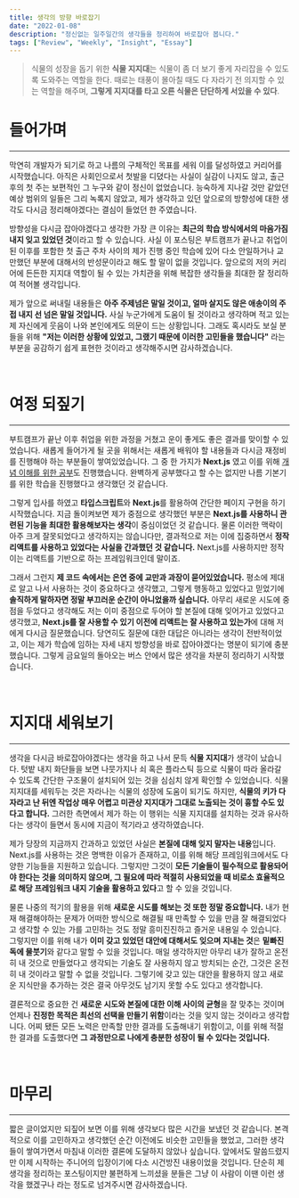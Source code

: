 ```yaml
---
title: 생각의 방향 바로잡기
date: "2022-01-08"
description: "정신없는 일주일간의 생각들을 정리하여 바로잡아 봅니다."
tags: ["Review", "Weekly", "Insight", "Essay"]
---
```


> 식물의 성장을 돕기 위한 **식물 지지대**는 식물이 좀 더 보기 좋게 자리잡을 수 있도록 도와주는 역할을 한다. 때로는 태풍이 몰아칠 때도 다 자라기 전 의지할 수 있는 역할을 해주며, **그렇게 지지대를 타고 오른 식물은 단단하게 서있을 수 있다**.

# 들어가며

---

막연히 개발자가 되기로 하고 나름의 구체적인 목표를 세워 이를 달성하였고 커리어를 시작했습니다. 아직은 사회인으로서 첫발을 디뎠다는 사실이 실감이 나지도 않고, 출근 후의 첫 주는 보편적인 그 누구와 같이 정신이 없었습니다. 능숙하게 지나갈 것만 같았던 예상 범위의 일들은 그리 녹록지 않았고, 제가 생각하고 있던 앞으로의 방향성에 대한 생각도 다시금 정리해야겠다는 결심이 들었던 한 주였습니다.

방향성을 다시금 잡아야겠다고 생각한 가장 큰 이유는 **최근의 학습 방식에서의 마음가짐 내지 잊고 있었던 것**이라고 할 수 있습니다. 사실 이 포스팅은 부트캠프가 끝나고 취업이 된 이후를 포함한 첫 출근 주차 사이의 제가 진행 중인 학습에 있어 다소 안일하거나 교만했던 부분에 대해서의 반성문이라고 해도 할 말이 없을 것입니다. 앞으로의 저의 커리어에 든든한 지지대 역할이 될 수 있는 가치관을 위해 복잡한 생각들을 최대한 잘 정리하여 적어볼 생각입니다.

제가 앞으로 써내릴 내용들은 **아주 주제넘은 말일 것이고, 얼마 살지도 않은 애송이의 주접 내지 선 넘은 말일 것입니다.** 사실 누군가에게 도움이 될 것이라고 생각하며 적고 있는 제 자신에게 웃음이 나와 본인에게도 의문이 드는 상황입니다. 그래도 혹시라도 보실 분들을 위해 **"저는 이러한 상황에 있었고, 그랬기 때문에 이러한 고민들을 했습니다"** 라는 부분을 공감하기 쉽게 표현한 것이라고 생각해주시면 감사하겠습니다.

<br/>

# 여정 되짚기

---

부트캠프가 끝난 이후 취업을 위한 과정을 거쳤고 운이 좋게도 좋은 결과를 맞이할 수 있었습니다. 새롭게 들어가게 될 곳을 위해서는 새롭게 배워야 할 내용들과 다시금 재정비를 진행해야 하는 부분들이 쌓여있었습니다. 그 중 한 가지가 **Next.js** 였고 이를 위해 [개념 이해를 위한 공부](https://acid-log.vercel.app/posts/nextjs-basics)도 진행했습니다. 완벽하게 공부했다고 할 수는 없지만 나름 기본기를 위한 학습을 진행했다고 생각했던 것 같습니다.

그렇게 입사를 하였고 **타입스크립트**와 **Next.js**를 활용하여 간단한 페이지 구현을 하기 시작했습니다. 지금 돌이켜보면 제가 중점으로 생각했던 부분은 **Next.js를 사용하니 관련된 기능을 최대한 활용해보자는 생각**이 중심이었던 것 같습니다. 물론 이러한 맥락이 아주 크게 잘못되었다고 생각하지는 않습니다만, 결과적으로 저는 이에 집중하면서 **정작 리액트를 사용하고 있었다는 사실을 간과했던 것 같습니다.** Next.js를 사용하지만 정작 이는 리액트를 기반으로 하는 프레임워크인데 말이죠.

그래서 그런지 **제 코드 속에서는 은연 중에 교만과 과장이 묻어있었습니다.** 평소에 제대로 알고 나서 사용하는 것이 중요하다고 생각했고, 그렇게 행동하고 있었다고 믿었기에 **솔직하게 말하자면 정말 부끄러운 순간이 아니었을까 싶습니다.** 아무리 새로운 시도에 중점을 두었다고 생각해도 저는 이미 중점으로 두어야 할 본질에 대해 잊어가고 있었다고 생각했고, **Next.js를 잘 사용할 수 있기 이전에 리액트는 잘 사용하고 있는가**에 대해 저에게 다시금 질문했습니다. 당연히도 질문에 대한 대답은 아니라는 생각이 전반적이었고, 이는 제가 학습에 임하는 자세 내지 방향성을 바로 잡아야겠다는 명분이 되기에 충분했습니다. 그렇게 금요일의 돌아오는 버스 안에서 많은 생각을 차분히 정리하기 시작했습니다.

</br>

# 지지대 세워보기

---

생각을 다시금 바로잡아야겠다는 생각을 하고 나서 문득 **식물 지지대**가 생각이 났습니다. 텃밭 내지 화단들을 보면 나뭇가지나 쇠 혹은 플라스틱 등으로 식물이 따라 올라갈 수 있도록 간단한 구조물이 설치되어 있는 것을 심심치 않게 확인할 수 있었습니다. 식물 지지대를 세워두는 것은 자라나는 식물의 성장에 도움이 되기도 하지만, **식물의 키가 다 자라고 난 뒤엔 작업상 매우 어렵고 미관상 지지대가 그대로 노출되는 것이 흉할 수도 있다고 합니다.** 그러한 측면에서 제가 하는 이 행위는 식물 지지대를 설치하는 것과 유사하다는 생각이 들면서 동시에 지금이 적기라고 생각하였습니다.

제가 당장의 지금까지 간과하고 있었던 사실은 **본질에 대해 잊지 말자는 내용**입니다. Next.js를 사용하는 것은 명백한 이유가 존재하고, 이를 위해 해당 프레임워크에서도 다양한 기능들을 지원하고 있습니다. 그렇지만 그것이 **모든 기술들이 필수적으로 활용돠어야 한다는 것을 의미하지 않으며, 그 필요에 따라 적절히 사용되었을 때 비로소 효율적으로 해당 프레임워크 내지 기술을 활용하고 있다**고 할 수 있을 것입니다.

물론 나중의 적기의 활용을 위해 **새로운 시도를 해보는 것 또한 정말 중요합니다.** 내가 현재 해결해야하는 문제가 어떠한 방식으로 해결될 때 만족할 수 있을 만큼 잘 해결되었다고 생각할 수 있는 가를 고민하는 것도 정말 흥미진진하고 즐거운 내용일 수 있습니다. 그렇지만 이를 위해 내가 **이미 갖고 있었던 대안에 대해서도 잊으며 지내는 것**은 **밑빠진 독에 물붓기**와 같다고 말할 수 있을 것입니다. 매일 생각하지만 아무리 내가 잘하고 온전히 내 것으로 만들었다고 생각되는 기술도 잘 사용하지 않고 방치되는 순간, 그것은 온전히 내 것이라고 말할 수 없을 것입니다. 그렇기에 갖고 있는 대안을 활용하지 않고 새로운 지식만을 추가하는 것은 결국 아무것도 남기지 못할 수도 있다고 생각합니다.

결론적으로 중요한 건 **새로운 시도와 본질에 대한 이해 사이의 균형**을 잘 맞추는 것이며 언제나 **진정한 목적은 최선의 선택을 만들기 위함**이라는 것을 잊지 않는 것이라고 생각합니다. 어찌 됐든 모든 노력은 만족할 만한 결과를 도출해내기 위함이고, 이를 위해 적절한 결과를 도출했다면 **그 과정만으로 나에게 충분한 성장이 될 수 있다는 것입니다.**

<br/>

# 마무리

---

짧은 글이었지만 되짚어 보면 이를 위해 생각보다 많은 시간을 보냈던 것 같습니다. 본격적으로 이를 고민하자고 생각했던 순간 이전에도 비슷한 고민들을 했었고, 그러한 생각들이 쌓여가면서 마침내 이러한 결론에 도달하지 않았나 싶습니다. 앞에서도 말씀드렸지만 이제 시작하는 주니어의 입장이기에 다소 시건방진 내용이었을 것입니다. 단순히 제 생각을 정리하는 포스팅이지만 불편하게 느끼셨을 분들은 그냥 이 사람이 이땐 이런 생각을 했겠구나 라는 정도로 넘겨주시면 감사하겠습니다.
